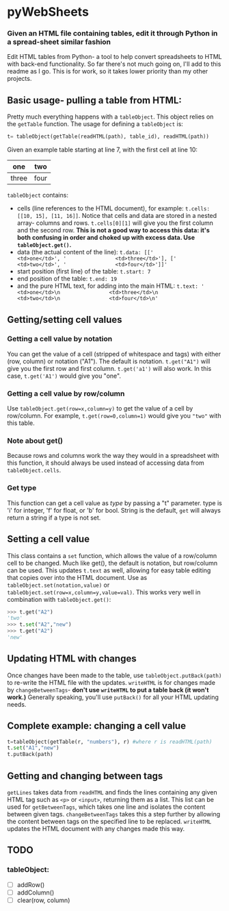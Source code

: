 # pyWebSheets
 ### Given an HTML file containing tables, edit it through Python in a spread-sheet similar fashion
 Edit HTML tables from Python- a tool to help convert spreadsheets to HTML with back-end functionality. So far there's not much going on, I'll add to this readme as I go. This is for work, so it takes lower priority than my other projects. 
 
 ## Basic usage- pulling a table from HTML:
 Pretty much everything happens with a `tableObject`. This object relies on the `getTable` function. The usage for defining a `tableObject` is:
```python
t= tableObject(getTable(readHTML(path), table_id), readHTML(path))
```
Given an example table starting at line 7, with the first cell at line 10:

one | two
-----|----
three | four

`tableObject` contains:
* cells (line references to the HTML document), for example:
`t.cells: [[10, 15], [11, 16]]`.
Notice that cells and data are stored in a nested array- columns and rows. `t.cells[0][1]` will give you the first column and the second row. **This is not a good way to access this data: it's both confusing in order and choked up with excess data. Use `tableObject.get()`.**
* data (the actual content of the line):
`t.data: [['                <td>one</td>', '                <td>three</td>'], ['                <td>two</td>', '                <td>four</td>']]'`
* start position (first line) of the table:
`t.start: 7`
* end position of the table:
`t.end: 19`
* and the pure HTML text, for adding into the main HTML: `t.text: '                <td>one</td>\n                <td>three</td>\n                <td>two</td>\n                <td>four</td>\n'`

## Getting/setting cell values
### Getting a cell value by notation
You can get the value of a cell (stripped of whitespace and tags) with either (row, column) or notation ("A1"). The default is notation. `t.get("A1")` will give you the first row and first column. `t.get('a1')` will also work. In this case, `t.get('A1')` would give you "one". 

### Getting a cell value by row/column
Use `tableObject.get(row=x,column=y)` to get the value of a cell by row/column. For example, `t.get(row=0,column=1)` would give you `"two"` with this table. 
### Note about get()
Because rows and columns work the way they would in a spreadsheet with this function, it should always be used instead of accessing data from `tableObject.cells`. 
### Get type
This function can get a cell value as *type* by passing a "t" parameter. type is 'i' for integer, 'f' for float, or 'b' for bool. String is the default, `get` will always return a string if a type is not set. 

## Setting a cell value
This class  contains a `set` function, which allows the value of a row/column cell to be changed. Much like get(), the default is notation, but row/column can be used. This updates `t.text` as well, allowing for easy table editing that copies over into the HTML document. Use as `tableObject.set(notation,value)` or `tableObject.set(row=x,column=y,value=val)`. This works very well in combination with `tableObject.get()`:
```python
>>> t.get("A2")
'two'
>>> t.set("A2","new")
>>> t.get("A2")
'new'
```
## Updating HTML with changes
Once changes have been made to the table, use `tableObject.putBack(path)` to re-write the HTML file with the updates. `writeHTML` is for changes made by `changeBetweenTags`- **don't use `writeHTML` to put a table back (it won't work.)** Generally speaking, you'll use `putBack()` for all your HTML updating needs.

## Complete example: changing a cell value
```python
t=tableObject(getTable(r, "numbers"), r) #where r is readHTML(path)
t.set("A1","new")
t.putBack(path)
```

## Getting and changing between tags
`getLines` takes data from `readHTML` and finds the lines containing any given HTML tag such as `<p>` or `<input>`, returning them as a list. This list can be used for `getBetweenTags`, which takes one line and isolates the content between given tags. `changeBetweenTags` takes this a step further by allowing the content between tags on the specified line to be replaced. `writeHTML` updates the HTML document with any changes made this way. 
## TODO
### tableObject:
- [ ] addRow()
- [ ] addColumn()
- [ ] clear(row, column)

